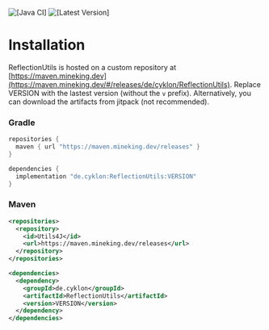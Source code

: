 ![[Java CI]](https://github.com/Utils4J/ReflectionUtils/actions/workflows/check.yml/badge.svg)
![[Latest Version]](https://maven.mineking.dev/api/badge/latest/releases/de/cyklon/ReflectionUtils?prefix=v&name=Latest%20Version&color=0374b5)

# Installation

ReflectionUtils is hosted on a custom repository at [https://maven.mineking.dev](https://maven.mineking.dev/#/releases/de/cyklon/ReflectionUtils). Replace VERSION with the lastest version (without the `v` prefix).
Alternatively, you can download the artifacts from jitpack (not recommended).

### Gradle

```groovy
repositories {
  maven { url "https://maven.mineking.dev/releases" }
}

dependencies {
  implementation "de.cyklon:ReflectionUtils:VERSION"
}
```

### Maven

```xml
<repositories>
  <repository>
    <id>Utils4J</id>
    <url>https://maven.mineking.dev/releases</url>
  </repository>
</repositories>

<dependencies>
  <dependency>
    <groupId>de.cyklon</groupId>
    <artifactId>ReflectionUtils</artifactId>
    <version>VERSION</version>
  </dependency>
</dependencies>
```